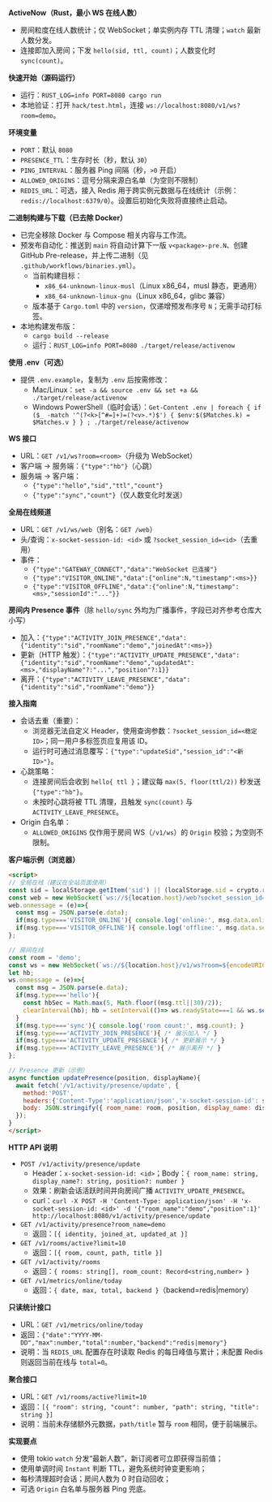**ActiveNow（Rust，最小 WS 在线人数）**

- 房间粒度在线人数统计；仅 WebSocket；单实例内存 TTL 清理；`watch` 最新人数分发。
- 连接即加入房间；下发 `hello(sid, ttl, count)`；人数变化时 `sync(count)`。

**快速开始（源码运行）**
- 运行：`RUST_LOG=info PORT=8080 cargo run`
- 本地验证：打开 `hack/test.html`，连接 `ws://localhost:8080/v1/ws?room=demo`。

**环境变量**
- `PORT`：默认 `8080`
- `PRESENCE_TTL`：生存时长（秒，默认 `30`）
- `PING_INTERVAL`：服务器 Ping 间隔（秒，`>0` 开启）
- `ALLOWED_ORIGINS`：逗号分隔来源白名单（为空则不限制）
 - `REDIS_URL`：可选，接入 Redis 用于跨实例元数据与在线统计（示例：`redis://localhost:6379/0`）。设置后初始化失败将直接终止启动。

**二进制构建与下载（已去除 Docker）**
- 已完全移除 Docker 与 Compose 相关内容与工作流。
- 预发布自动化：推送到 `main` 将自动计算下一版 `v<package>-pre.N`、创建 GitHub Pre-release，并上传二进制（见 `.github/workflows/binaries.yml`）。
  - 当前构建目标：
    - `x86_64-unknown-linux-musl`（Linux x86_64，musl 静态，更通用）
    - `x86_64-unknown-linux-gnu`（Linux x86_64，glibc 兼容）
  - 版本基于 `Cargo.toml` 中的 `version`，仅递增预发布序号 `N`；无需手动打标签。
- 本地构建发布版：
  - `cargo build --release`
  - 运行：`RUST_LOG=info PORT=8080 ./target/release/activenow`

**使用 .env（可选）**
- 提供 `.env.example`，复制为 `.env` 后按需修改：
  - Mac/Linux：`set -a && source .env && set +a && ./target/release/activenow`
  - Windows PowerShell（临时会话）：`Get-Content .env | foreach { if ($_ -match '^(?<k>[^#=]+)=(?<v>.*)$') { $env:$($Matches.k) = $Matches.v } } ; ./target/release/activenow`



**WS 接口**
- URL：`GET /v1/ws?room=<room>`（升级为 WebSocket）
- 客户端 → 服务端：`{"type":"hb"}`（心跳）
- 服务端 → 客户端：
  - `{"type":"hello","sid","ttl","count"}`
  - `{"type":"sync","count"}`（仅人数变化时发送）

**全局在线频道**
- URL：`GET /v1/ws/web`（别名：`GET /web`）
- 头/查询：`x-socket-session-id: <id>` 或 `?socket_session_id=<id>`（去重用）
- 事件：
  - `{"type":"GATEWAY_CONNECT","data":"WebSocket 已连接"}`
  - `{"type":"VISITOR_ONLINE","data":{"online":N,"timestamp":<ms>}}`
  - `{"type":"VISITOR_OFFLINE","data":{"online":N,"timestamp":<ms>,"sessionId":"..."}}`

**房间内 Presence 事件**（除 `hello/sync` 外均为广播事件，字段已对齐参考仓库大小写）
- 加入：`{"type":"ACTIVITY_JOIN_PRESENCE","data":{"identity":"sid","roomName":"demo","joinedAt":<ms>}}`
- 更新（HTTP 触发）：`{"type":"ACTIVITY_UPDATE_PRESENCE","data":{"identity":"sid","roomName":"demo","updatedAt":<ms>,"displayName"?:"...","position"?:1}}`
- 离开：`{"type":"ACTIVITY_LEAVE_PRESENCE","data":{"identity":"sid","roomName":"demo"}}`

**接入指南**
- 会话去重（重要）：
  - 浏览器无法自定义 Header，使用查询参数：`?socket_session_id=<稳定ID>`；同一用户多标签页应复用该 ID。
  - 运行时可通过消息覆写：`{"type":"updateSid","session_id":"<新ID>"}`。
- 心跳策略：
  - 连接房间后会收到 `hello{ ttl }`；建议每 `max(5, floor(ttl/2))` 秒发送 `{"type":"hb"}`。
  - 未按时心跳将被 TTL 清理，且触发 `sync(count)` 与 `ACTIVITY_LEAVE_PRESENCE`。
- Origin 白名单：
  - `ALLOWED_ORIGINS` 仅作用于房间 WS（`/v1/ws`）的 `Origin` 校验；为空则不限制。

**客户端示例（浏览器）**
```html
<script>
// 全局在线（建议在全站页面使用）
const sid = localStorage.getItem('sid') || (localStorage.sid = crypto.randomUUID());
const web = new WebSocket(`ws://${location.host}/web?socket_session_id=${encodeURIComponent(sid)}`);
web.onmessage = (e)=>{
  const msg = JSON.parse(e.data);
  if(msg.type==='VISITOR_ONLINE'){ console.log('online:', msg.data.online); }
  if(msg.type==='VISITOR_OFFLINE'){ console.log('offline:', msg.data.sessionId, 'online:', msg.data.online); }
};

// 房间在线
const room = 'demo';
const ws = new WebSocket(`ws://${location.host}/v1/ws?room=${encodeURIComponent(room)}&socket_session_id=${encodeURIComponent(sid)}`);
let hb;
ws.onmessage = (e)=>{
  const msg = JSON.parse(e.data);
  if(msg.type==='hello'){
    const hbSec = Math.max(5, Math.floor((msg.ttl||30)/2));
    clearInterval(hb); hb = setInterval(()=> ws.readyState===1 && ws.send(JSON.stringify({type:'hb'})), hbSec*1000);
  }
  if(msg.type==='sync'){ console.log('room count:', msg.count); }
  if(msg.type==='ACTIVITY_JOIN_PRESENCE'){ /* 展示加入 */ }
  if(msg.type==='ACTIVITY_UPDATE_PRESENCE'){ /* 更新展示 */ }
  if(msg.type==='ACTIVITY_LEAVE_PRESENCE'){ /* 展示离开 */ }
};

// Presence 更新（示例）
async function updatePresence(position, displayName){
  await fetch('/v1/activity/presence/update', { 
    method:'POST',
    headers:{'Content-Type':'application/json','x-socket-session-id': sid},
    body: JSON.stringify({ room_name: room, position, display_name: displayName })
  });
}
</script>
```

**HTTP API 说明**
- `POST /v1/activity/presence/update`
  - Header：`x-socket-session-id: <id>`；Body：`{ room_name: string, display_name?: string, position?: number }`
  - 效果：刷新会话活跃时间并向房间广播 `ACTIVITY_UPDATE_PRESENCE`。
  - curl：`curl -X POST -H 'Content-Type: application/json' -H 'x-socket-session-id: <id>' -d '{"room_name":"demo","position":1}' http://localhost:8080/v1/activity/presence/update`
- `GET /v1/activity/presence?room_name=demo`
  - 返回：`[{ identity, joined_at, updated_at }]`
- `GET /v1/rooms/active?limit=10`
  - 返回：`[{ room, count, path, title }]`
- `GET /v1/activity/rooms`
  - 返回：`{ rooms: string[], room_count: Record<string,number> }`
- `GET /v1/metrics/online/today`
  - 返回：`{ date, max, total, backend }`（backend=redis|memory）

**只读统计接口**
- URL：`GET /v1/metrics/online/today`
- 返回：`{"date":"YYYY-MM-DD","max":number,"total":number,"backend":"redis|memory"}`
- 说明：当 `REDIS_URL` 配置存在时读取 Redis 的每日峰值与累计；未配置 Redis 则返回当前在线与 `total=0`。

**聚合接口**
- URL：`GET /v1/rooms/active?limit=10`
- 返回：`[{ "room": string, "count": number, "path": string, "title": string }]`
- 说明：当前未存储额外元数据，`path/title` 暂与 `room` 相同，便于前端展示。

**实现要点**
- 使用 tokio `watch` 分发“最新人数”，新订阅者可立即获得当前值；
- 使用单调时间 `Instant` 判断 TTL，避免系统时钟变更影响；
- 每秒清理超时会话；房间人数为 0 时自动回收；
- 可选 `Origin` 白名单与服务器 Ping 兜底。
